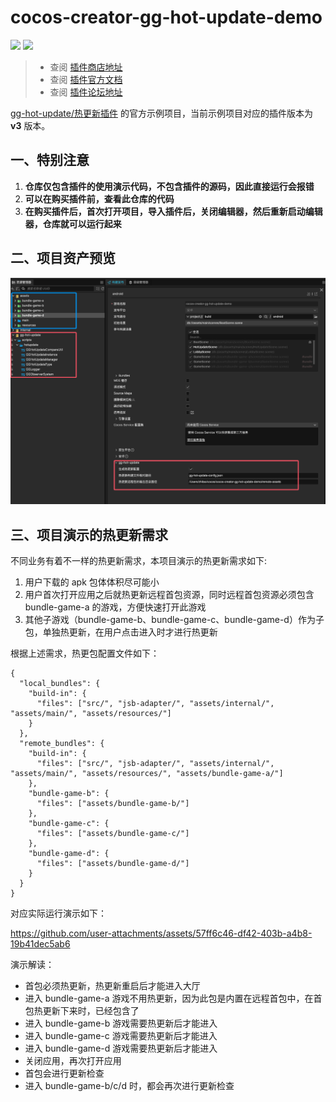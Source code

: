 # cocos-creator-gg-hot-update-demo

[![](https://img.shields.io/badge/更新日志/CHANGELOG-orange.svg)](./CHANGELOG.md)
[![](https://img.shields.io/badge/Cocos%20Creator-3.8.5-green.svg)](http://www.cocos.com/creator)

> -   查阅 [插件商店地址](https://store.cocos.com/app/detail/6756)
> -   查阅 [插件官方文档](https://www.yuque.com/dhunterstudio/mydoid/qshphh)
> -   查阅 [插件论坛地址](https://forum.cocos.org/t/topic/161655)

[gg-hot-update/热更新插件](https://store.cocos.com/app/detail/6756) 的官方示例项目，当前示例项目对应的插件版本为 **v3** 版本。

## 一、特别注意

1. **仓库仅包含插件的使用演示代码，不包含插件的源码，因此直接运行会报错**
2. **可以在购买插件前，查看此仓库的代码**
3. **在购买插件后，首次打开项目，导入插件后，关闭编辑器，然后重新启动编辑器，仓库就可以运行起来**

## 二、项目资产预览

![](static/assets-preview.png)

## 三、项目演示的热更新需求

不同业务有着不一样的热更新需求，本项目演示的热更新需求如下:

1. 用户下载的 apk 包体体积尽可能小
2. 用户首次打开应用之后就热更新远程首包资源，同时远程首包资源必须包含 bundle-game-a 的游戏，方便快速打开此游戏
3. 其他子游戏（bundle-game-b、bundle-game-c、bundle-game-d）作为子包，单独热更新，在用户点击进入时才进行热更新

根据上述需求，热更包配置文件如下：

```
{
  "local_bundles": {
    "build-in": {
      "files": ["src/", "jsb-adapter/", "assets/internal/", "assets/main/", "assets/resources/"]
    }
  },
  "remote_bundles": {
    "build-in": {
      "files": ["src/", "jsb-adapter/", "assets/internal/", "assets/main/", "assets/resources/", "assets/bundle-game-a/"]
    },
    "bundle-game-b": {
      "files": ["assets/bundle-game-b/"]
    },
    "bundle-game-c": {
      "files": ["assets/bundle-game-c/"]
    },
    "bundle-game-d": {
      "files": ["assets/bundle-game-d/"]
    }
  }
}
```

对应实际运行演示如下：

https://github.com/user-attachments/assets/57ff6c46-df42-403b-a4b8-19b41dec5ab6

演示解读：

-   首包必须热更新，热更新重启后才能进入大厅
-   进入 bundle-game-a 游戏不用热更新，因为此包是内置在远程首包中，在首包热更新下来时，已经包含了
-   进入 bundle-game-b 游戏需要热更新后才能进入
-   进入 bundle-game-c 游戏需要热更新后才能进入
-   进入 bundle-game-d 游戏需要热更新后才能进入
-   关闭应用，再次打开应用
-   首包会进行更新检查
-   进入 bundle-game-b/c/d 时，都会再次进行更新检查
